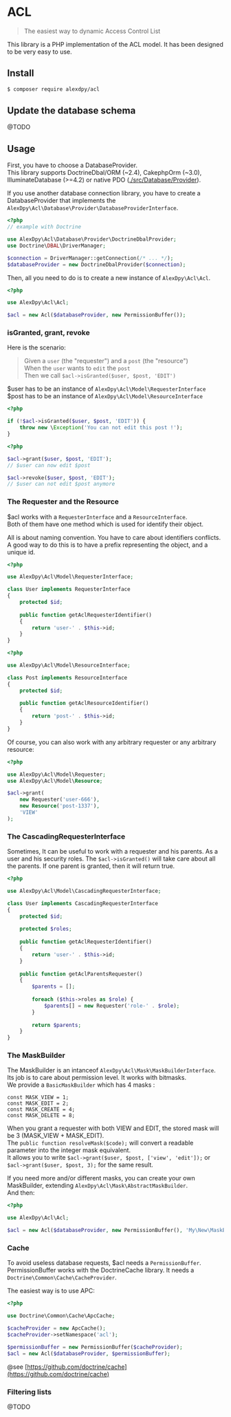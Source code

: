 # ACL

> The easiest way to dynamic Access Control List

This library is a PHP implementation of the ACL model.
It has been designed to be very easy to use.


## Install
```sh
$ composer require alexdpy/acl
```


## Update the database schema

@TODO


## Usage

First, you have to choose a DatabaseProvider.  
This library supports DoctrineDbal/ORM (~2.4), CakephpOrm (~3.0), IlluminateDatabase (>=4.2) or native PDO ([./src/Database/Provider](./src/Database/Provider)).

If you use another database connection library, you have to create a DatabaseProvider that implements the `AlexDpy\Acl\Database\Provider\DatabaseProviderInterface`.

```php
<?php
// example with Doctrine

use AlexDpy\Acl\Database\Provider\DoctrineDbalProvider;
use Doctrine\DBAL\DriverManager;

$connection = DriverManager::getConnection(/* ... */);
$databaseProvider = new DoctrineDbalProvider($connection);
```

Then, all you need to do is to create a new instance of `AlexDpy\Acl\Acl`.

```php
<?php

use AlexDpy\Acl\Acl;

$acl = new Acl($databaseProvider, new PermissionBuffer());
```


### isGranted, grant, revoke

Here is the scenario:
> Given a `user` (the "requester") and a `post` (the "resource")  
> When the `user` wants to `edit` the `post`  
> Then we call `$acl->isGranted($user, $post, 'EDIT')`

$user has to be an instance of `AlexDpy\Acl\Model\RequesterInterface`  
$post has to be an instance of `AlexDpy\Acl\Model\ResourceInterface`

```php
<?php

if (!$acl->isGranted($user, $post, 'EDIT')) {
    throw new \Exception('You can not edit this post !');
}
```

```php
<?php

$acl->grant($user, $post, 'EDIT');
// $user can now edit $post

$acl->revoke($user, $post, 'EDIT');
// $user can not edit $post anymore
```


### The Requester and the Resource

$acl works with a `RequesterInterface` and a `ResourceInterface`.  
Both of them have one method which is used for identify their object.

All is about naming convention. You have to care about identifiers conflicts.  
A good way to do this is to have a prefix representing the object, and a unique id.

```php
<?php

use AlexDpy\Acl\Model\RequesterInterface;

class User implements RequesterInterface
{
    protected $id;
    
    public function getAclRequesterIdentifier()
    {
        return 'user-' . $this->id;
    }
}
```
```php
<?php

use AlexDpy\Acl\Model\ResourceInterface;

class Post implements ResourceInterface
{
    protected $id;
    
    public function getAclResourceIdentifier()
    {
        return 'post-' . $this->id;
    }
}
```

Of course, you can also work with any arbitrary requester or any arbitrary resource:
```php
<?php

use AlexDpy\Acl\Model\Requester;
use AlexDpy\Acl\Model\Resource;

$acl->grant(
    new Requester('user-666'),
    new Resource('post-1337'),
    'VIEW'
);
```

### The CascadingRequesterInterface
Sometimes, It can be useful to work with a requester and his parents. As a user and his security roles.
The `$acl->isGranted()` will take care about all the parents. If one parent is granted, then it will return true.
```php
<?php

use AlexDpy\Acl\Model\CascadingRequesterInterface;

class User implements CascadingRequesterInterface
{
    protected $id;
    
    protected $roles;
    
    public function getAclRequesterIdentifier()
    {
        return 'user-' . $this->id;
    }
    
    public function getAclParentsRequester()
    {
        $parents = [];
        
        foreach ($this->roles as $role) {
            $parents[] = new Requester('role-' . $role);
        }
        
        return $parents;
    }
}
```


### The MaskBuilder

The MaskBuilder is an intanceof `AlexDpy\Acl\Mask\MaskBuilderInterface`.  
Its job is to care about permission level. It works with bitmasks.  
We provide a `BasicMaskBuilder` which has 4 masks :
```
const MASK_VIEW = 1;
const MASK_EDIT = 2;
const MASK_CREATE = 4;
const MASK_DELETE = 8;
```
When you grant a requester with both VIEW and EDIT, the stored mask will be 3 (MASK_VIEW + MASK_EDIT).  
The `public function resolveMask($code);` will convert a readable parameter into the integer mask equivalent.  
It allows you to write `$acl->grant($user, $post, ['view', 'edit']);` or `$acl->grant($user, $post, 3);` for the same result.

If you need more and/or different masks, you can create your own MaskBuilder, extending `AlexDpy\Acl\Mask\AbstractMaskBuilder`.  
And then:
```php
<?php

use AlexDpy\Acl\Acl;

$acl = new Acl($databaseProvider, new PermissionBuffer(), 'My\New\MaskBuilder');
```


### Cache

To avoid useless database requests, $acl needs a `PermissionBuffer`.
PermissionBuffer works with the DoctrineCache library. It needs a `Doctrine\Common\Cache\CacheProvider`.

The easiest way is to use APC:
```php
<?php

use Doctrine\Common\Cache\ApcCache;

$cacheProvider = new ApcCache();
$cacheProvider->setNamespace('acl');

$permissionBuffer = new PermissionBuffer($cacheProvider);
$acl = new Acl($databaseProvider, $permissionBuffer);
```
@see [https://github.com/doctrine/cache](https://github.com/doctrine/cache)


### Filtering lists

@TODO
